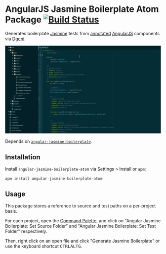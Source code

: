 # AngularJS Jasmine Boilerplate Atom Package [![Build Status](https://travis-ci.org/namoscato/angular-jasmine-boilerplate-atom.svg?branch=master)](https://travis-ci.org/namoscato/angular-jasmine-boilerplate-atom)

Generates boilerplate [Jasmine](http://jasmine.github.io/) tests from [annotated](https://github.com/angular/angular.js/wiki/Writing-AngularJS-Documentation) [AngularJS](https://angularjs.org/) components via [Dgeni](https://github.com/angular/dgeni).

![Screencast](assets/screencast.gif)

Depends on [`angular-jasmine-boilerplate`](https://github.com/namoscato/angular-jasmine-boilerplate).

## Installation

Install `angular-jasmine-boilerplate-atom` via Settings > Install or `apm`:

    apm install angular-jasmine-boilerplate-atom

## Usage

This package stores a reference to source and test paths on a per-project basis.

For each project, open the [Command Palette](https://github.com/atom/command-palette), and click on "Angular Jasmine Boilerplate: Set Source Folder" and "Angular Jasmine Boilerplate: Set Test Folder" respectively.

Then, right click on an open file and click "Generate Jasmine Boilerplate" or use the keyboard shortcut <kbd>CTRL</kbd><kbd>ALT</kbd><kbd>G</kbd>.
